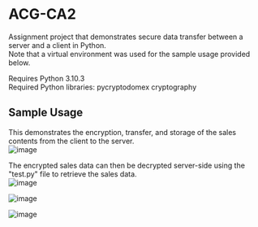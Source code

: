 # ACG-CA2

Assignment project that demonstrates secure data transfer between a server and a client in Python.  
Note that a virtual environment was used for the sample usage provided below.
<br>  

Requires Python 3.10.3  
Required Python libraries: pycryptodomex cryptography  

## Sample Usage  
This demonstrates the encryption, transfer, and storage of the sales contents from the client to the server.  
![image](https://github.com/b00tl04d/ACG-CA2/assets/108401257/112f909b-4600-4c45-b698-3c09d758ed2a)  

The encrypted sales data can then be decrypted server-side using the "test.py" file to retrieve the sales data.  
![image](https://github.com/b00tl04d/ACG-CA2/assets/108401257/ac6a39d9-3641-4e8f-b955-7732cb4442f3)  

![image](https://github.com/b00tl04d/ACG-CA2/assets/108401257/d49f5cad-ad99-40ba-877e-0dc4c9cf4092)  

![image](https://github.com/b00tl04d/ACG-CA2/assets/108401257/82cb4543-9575-4283-83ce-c67a9989db38)

